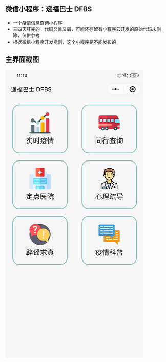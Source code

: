 ## 微信小程序：递福巴士 DFBS

* 一个疫情信息查询小程序
* 三四天肝完的。代码又乱又屑，可能还存留有小程序云开发的原始代码未删除，仅供参考
* 根据微信小程序开发规则，这个小程序是不能发布的

## 主界面截图
 ![index](index.png)


